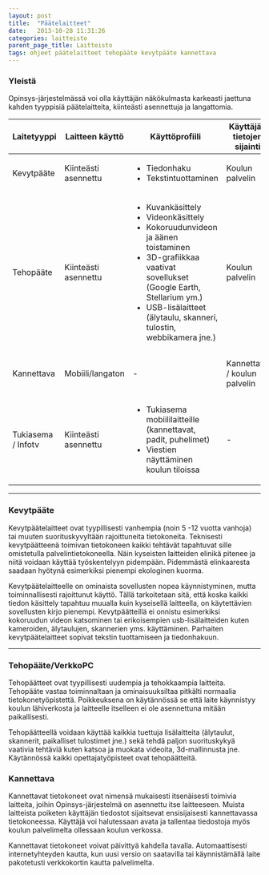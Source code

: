 ```yaml
---
layout: post
title:  "Päätelaitteet"
date:   2013-10-28 11:31:26
categories: laitteisto
parent_page_title: Laitteisto
tags: ohjeet päätelaitteet tehopääte kevytpääte kannettava
---
```

### Yleistä
Opinsys-järjestelmässä voi olla käyttäjän näkökulmasta karkeasti jaettuna kahden tyyppisiä päätelaitteita, kiinteästi asennettuja ja langattomia.


| Laitetyyppi | Laitteen käyttö | Käyttöprofiili | Käyttäjän tietojen sijainti | Laitevaatimus |
| ------------ | ------------- | ------------ | ------------- | ------------ |
| Kevytpääte          | Kiinteästi asennettu  | <ul><li>Tiedonhaku</li><li>Tekstintuottaminen</li></ul> | Koulun palvelin  | Keskusmuisti 256 Mt |
| Tehopääte           | Kiinteästi asennettu  | <ul><li>Kuvankäsittely</li><li>Videonkäsittely</li><li>Kokoruudunvideon ja äänen toistaminen</li><li>3D-grafiikkaa vaativat sovellukset (Google Earth, Stellarium ym.)</li><li>USB-lisälaitteet (älytaulu, skanneri, tulostin, webbikamera jne.)</li></ul> | Koulun palvelin  | Keskusmuisti >2 Gt |
| Kannettava          | Mobiili/langaton      | - | Kannettava / koulun palvelin  | Keskusmuisti > 1,5 Gt Kovalevy > 60Gt |
| Tukiasema / Infotv  | Kiinteästi asennettu  | <ul><li>Tukiasema mobiililaitteille (kannettavat, padit, puhelimet)</li><li>Viestien näyttäminen koulun tiloissa</li></ul> | -  | - |

---

### Kevytpääte
Kevytpäätelaitteet ovat tyypillisesti vanhempia (noin 5 -12 vuotta vanhoja) tai muuten suorituskyvyltään rajoittuneita tietokoneita. Teknisesti kevytpäätteenä toimivan tietokoneen kaikki tehtävät tapahtuvat sille omistetulla palvelintietokoneella. Näin kyseisten laitteiden elinikä pitenee ja niitä voidaan käyttää työskentelyyn pidempään. Pidemmästä elinkaaresta saadaan hyötynä esimerkiksi pienempi ekologinen kuorma.

Kevytpäätelaitteelle on ominaista sovellusten nopea käynnistyminen, mutta toiminnallisesti rajoittunut käyttö. Tällä tarkoitetaan sitä, että koska kaikki tiedon käsittely tapahtuu muualla kuin kyseisellä laitteella, on käytettävien sovellusten kirjo pienempi. Kevytpäätteillä ei onnistu esimerkiksi kokoruudun videon katsominen tai erikoisempien usb-lisälaitteiden kuten kameroiden, älytaulujen, skannerien yms. käyttäminen. Parhaiten kevytpäätelaitteet sopivat tekstin tuottamiseen ja tiedonhakuun.

---

### Tehopääte/VerkkoPC
Tehopäätteet ovat tyypillisesti uudempia ja tehokkaampia laitteita. Tehopääte vastaa toiminnaltaan ja ominaisuuksiltaa pitkälti normaalia tietokonetyöpistettä. Poikkeuksena on käytännössä se että laite käynnistyy koulun lähiverkosta ja laitteelle itselleen ei ole asennettuna mitään paikallisesti.

Tehopäätteellä voidaan käyttää kaikkia tuettuja lisälaitteita (älytaulut, skannerit, paikalliset tulostimet jne.) sekä tehdä paljon suorituskykyä vaativia tehtäviä kuten katsoa ja muokata videoita, 3d-mallinnusta jne. Käytännössä kaikki opettajatyöpisteet ovat tehopäätteitä.

### Kannettava
Kannettavat tietokoneet ovat nimensä mukaisesti itsenäisesti toimivia laitteita, joihin Opinsys-järjestelmä on asennettu itse laitteeseen. Muista laitteista poiketen käyttäjän tiedostot sijaitsevat ensisijaisesti kannettavassa tietokoneessa. Käyttäjä voi halutessaan avata ja tallentaa tiedostoja myös koulun palvelimelta ollessaan koulun verkossa.

Kannettavat tietokoneet voivat päivittyä kahdella tavalla. Automaattisesti internetyhteyden kautta, kun uusi versio on saatavilla tai käynnistämällä laite pakotetusti verkkokortin kautta palvelimelta.